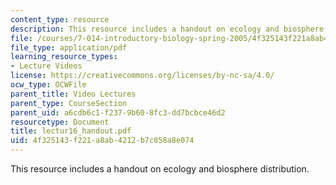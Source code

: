 ```yaml
---
content_type: resource
description: This resource includes a handout on ecology and biosphere distribution.
file: /courses/7-014-introductory-biology-spring-2005/4f325143f221a8ab4212b7c058a8e074_lectur16_handout.pdf
file_type: application/pdf
learning_resource_types:
- Lecture Videos
license: https://creativecommons.org/licenses/by-nc-sa/4.0/
ocw_type: OCWFile
parent_title: Video Lectures
parent_type: CourseSection
parent_uid: a6cdb6c1-f237-9b60-8fc3-dd7bcbce46d2
resourcetype: Document
title: lectur16_handout.pdf
uid: 4f325143-f221-a8ab-4212-b7c058a8e074
---
```

This resource includes a handout on ecology and biosphere distribution.